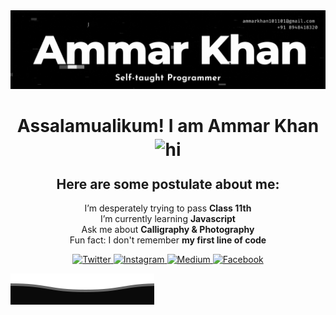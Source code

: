 <!-- ![banner](img/banner.PNG) -->
<img src='img/glitch.gif'>


<h1 align="center">Assalamualikum! I am Ammar Khan <img style='position:relative; top:4px;' src="https://user-images.githubusercontent.com/1303154/88677602-1635ba80-d120-11ea-84d8-d263ba5fc3c0.gif" width="24px" alt="hi">
</h1>

<h2 align="center">Here are some postulate about me:</h2>
<p align="center">
I’m desperately trying to pass <strong>Class 11th</strong><br>
I’m currently learning <strong>Javascript</strong><br>
Ask me about <strong>Calligraphy & Photography</strong><br>
Fun fact: I don't remember <strong>my first line of code</strong><br>
</p>


<p align="center">
  <a href="https://twitter.com/I_am_ammar_khan" target="_blank">
    <img src="https://img.shields.io/badge/twitter-%231DA1F2.svg?&style=for-the-badge&logo=twitter&logoColor=white&color=071A2C" alt="Twitter"/>
  </a>
  <a href="https://instagram.com/i_am__ammar_khan" target="_blank">
    <img src="https://img.shields.io/badge/instagram-%23E4405F.svg?&style=for-the-badge&logo=instagram&logoColor=white&color=071A2C" alt="Instagram"/>
  </a>
  <a href="https://medium.com/@ammarkhan101101" target="_blank">
    <img src="https://img.shields.io/badge/medium-%2312100E.svg?&style=for-the-badge&logo=medium&logoColor=white&color=071A2C" alt="Medium"/>
  </a>
  <a href="https://www.facebook.com/profile.php?id=100079509560929" target="_blank">
    <img src="https://img.shields.io/badge/facebook-%231877F2.svg?&style=for-the-badge&logo=facebook&logoColor=white&color=071A2C" alt="Facebook"/>
  </a>
</p>

<img src='./img/Bottom.SVG'>
